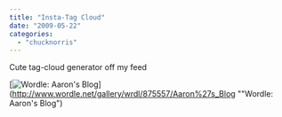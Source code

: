 ```yaml
---
title: "Insta-Tag Cloud"
date: "2009-05-22"
categories: 
  - "chucknorris"
---
```


Cute tag-cloud generator off my feed

[![Wordle: Aaron's Blog](http://www.wordle.net/thumb/wrdl/875557/Aaron%27s_Blog)](http://www.wordle.net/gallery/wrdl/875557/Aaron%27s_Blog ""Wordle: Aaron's Blog")
